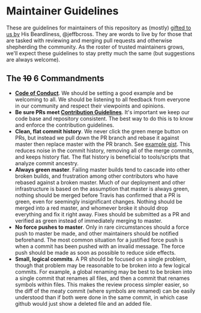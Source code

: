 # Maintainer Guidelines

These are guidelines for maintainers of this repository as (mostly) [gifted to us by](https://github.com/ReactiveX/RxJS/issues/121#issue-97747542)
His Beardliness, @jeffbcross. They are words to live by for those that are tasked with reviewing and merging pull requests and otherwise
shepherding the community. As the roster of trusted maintainers grows, we'll expect these guidelines to stay pretty
much the same (but suggestions are always welcome).


## The ~~10~~ 6 Commandments
 
 * __[Code of Conduct](../CODE_OF_CONDUCT.md)__. We should be setting a good example and be welcoming to all. We should be listening
 to all feedback from everyone in our community and respect their viewpoints and opinions.
 * __Be sure PRs meet [Contribution Guidelines](../CONTRIBUTING.md)__. It's important we keep our code base 
 and repository consistent. The best way to do this is to know and enforce the contribution guidelines.
 * __Clean, flat commit history__. We never click the green merge button on PRs, but instead we pull down 
 the PR branch and rebase it against master then replace master with the PR branch. See 
 [example gist](https://gist.github.com/jeffbcross/307c6da45d26e29030ef). This reduces noise in the commit 
 history, removing all of the merge commits, and keeps history flat. The flat history is beneficial 
 to tools/scripts that analyze commit ancestry.
 * __Always green master__. Failing master builds tend to cascade into other broken builds, and 
 frustration among other contributors who have rebased against a broken master. Much of our deployment 
 and other infrastructure is based on the assumption that master is always green, nothing should be
 merged before Travis has confirmed that a PR is green, even for seemingly insignificant changes. 
 Nothing should be merged into a red master, and whomever broke it should drop everything and fix it 
 right away. Fixes should be submitted as a PR and verified as green instead of immediately merging 
 to master.
 * __No force pushes to master__. Only in rare circumstances should a force push to master be made, 
 and other maintainers should be notified beforehand. The most common situation for a justified force 
 push is when a commit has been pushed with an invalid message. The force push should be made as soon 
 as possible to reduce side effects.
 * __Small, logical commits__. A PR should be focused on a single problem, though that problem may be
 reasonable to be broken into a few logical commits. For example, a global renaming may be best to be 
 broken into a single commit that renames all files, and then a commit that renames symbols within files. 
 This makes the review process simpler easier, so the diff of the meaty commit (where symbols are 
 renamed) can be easily understood than if both were done in the same commit, in which case github would 
 just show a deleted file and an added file.
